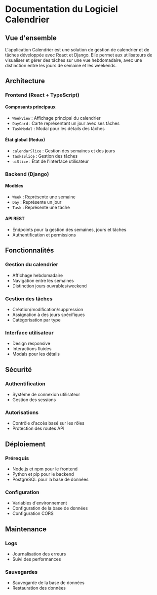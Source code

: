 # Documentation du Logiciel Calendrier

## Vue d'ensemble

L'application Calendrier est une solution de gestion de calendrier et de tâches développée avec React et Django. Elle permet aux utilisateurs de visualiser et gérer des tâches sur une vue hebdomadaire, avec une distinction entre les jours de semaine et les weekends.

## Architecture

### Frontend (React + TypeScript)

#### Composants principaux
- `WeekView` : Affichage principal du calendrier
- `DayCard` : Carte représentant un jour avec ses tâches
- `TaskModal` : Modal pour les détails des tâches

#### État global (Redux)
- `calendarSlice` : Gestion des semaines et des jours
- `tasksSlice` : Gestion des tâches
- `uiSlice` : État de l'interface utilisateur

### Backend (Django)

#### Modèles
- `Week` : Représente une semaine
- `Day` : Représente un jour
- `Task` : Représente une tâche

#### API REST
- Endpoints pour la gestion des semaines, jours et tâches
- Authentification et permissions

## Fonctionnalités

### Gestion du calendrier
- Affichage hebdomadaire
- Navigation entre les semaines
- Distinction jours ouvrables/weekend

### Gestion des tâches
- Création/modification/suppression
- Assignation à des jours spécifiques
- Catégorisation par type

### Interface utilisateur
- Design responsive
- Interactions fluides
- Modals pour les détails

## Sécurité

### Authentification
- Système de connexion utilisateur
- Gestion des sessions

### Autorisations
- Contrôle d'accès basé sur les rôles
- Protection des routes API

## Déploiement

### Prérequis
- Node.js et npm pour le frontend
- Python et pip pour le backend
- PostgreSQL pour la base de données

### Configuration
- Variables d'environnement
- Configuration de la base de données
- Configuration CORS

## Maintenance

### Logs
- Journalisation des erreurs
- Suivi des performances

### Sauvegardes
- Sauvegarde de la base de données
- Restauration des données